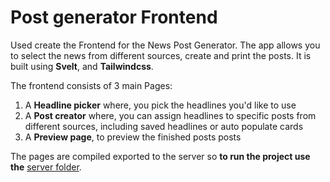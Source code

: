 # Post generator Frontend

Used create the Frontend for the News Post Generator. The app allows you to select the news from different sources, create and print the posts. It is built using **Svelt**, and **Tailwindcss**.

The frontend consists of 3 main Pages:

1. A **Headline picker** where, you pick the headlines you'd like to use
2. A **Post creator** where, you can assign headlines to specific posts from different sources, including saved headlines or auto populate cards
3. A **Preview page**, to preview the finished posts posts

The pages are compiled exported to the server so **to run the project use the** [server folder](https://github.com/Trindade7/news-post-creator/api-server).
